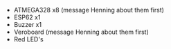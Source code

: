 - ATMEGA328 x8 (message Henning about them first)
- ESP62 x1
- Buzzer x1
- Veroboard (message Henning about them first)
- Red LED's 